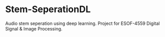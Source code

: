 # Stem-SeperationDL
 Audio stem seperation using deep learning. Project for ESOF-4559 Digital Signal & Image Processing.
